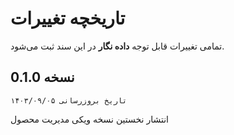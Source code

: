 # تاریخچه تغییرات
تمامی تغییرات قابل توجه **داده نگار** در این سند ثبت می‌شود.

## نسخه 0.1.0
`تاریخ بروزرسانی ۱۴۰۳/۰۹/۰۵`

انتشار نخستین نسخه ویکی مدیریت محصول